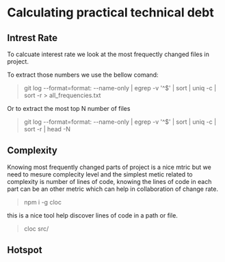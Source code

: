 # Calculating practical technical debt

## Intrest Rate

To calcuate interest rate we look at the most frequectly changed files in project.

To extract those numbers we use the bellow comand:

> git log --format=format: --name-only | egrep -v '^$' | sort | uniq -c | sort -r > all_frequencies.txt

Or to extract the most top N number of files

> git log --format=format: --name-only | egrep -v '^$' | sort | uniq -c | sort -r | head -N

## Complexity

Knowing most frequently changed parts of project is a nice mtric but we need to mesure complecity level and the simplest metic related to complexity is number of lines of code, knowing the lines of code in each part can be an other metric which can help in collaboration of change rate.

> npm i -g cloc

this is a nice tool help discover lines of code in a path or file.

> cloc src/

## Hotspot
